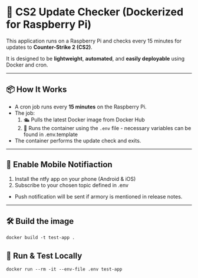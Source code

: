 # 🔄 CS2 Update Checker (Dockerized for Raspberry Pi)

This application runs on a Raspberry Pi and checks every 15 minutes for updates to **Counter-Strike 2 (CS2)**.

It is designed to be **lightweight**, **automated**, and **easily deployable** using Docker and cron.

---

## 📦 How It Works

- A cron job runs every **15 minutes** on the Raspberry Pi.
- The job:
  1. 🛳️ Pulls the latest Docker image from Docker Hub
  2. 🚀 Runs the container using the `.env` file - necessary variables can be found in .env.template
- The container performs the update check and exits.

---

## 🔔 Enable Mobile Notifiaction

1. Install the ntfy app on your phone (Android & iOS)
2. Subscribe to your chosen topic defined in .env 
- Push notification will be sent if armory is mentioned in release notes.

---

## 🛠️ Build the image

``` docker build -t test-app . ```

## 🧪 Run & Test Locally

``` docker run --rm -it --env-file .env test-app ```
